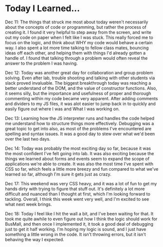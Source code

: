 # Today I Learned...

Dec 11: The things that struck me most about today weren't necessarily about the concepts of
code or programming, but rather the process of creating it. I found it very helpful to step away
from the screen, and write out my code on paper when I felt like I was stuck. This really
forced me to focus on the logic, and think about WHY my code would behave a certain way. I also
spent a lot more time talking to fellow class mates, bouncing ideas off each other, and helping them with things I'd already gotten a handle of. I found that talking through a problem would often reveal the answer to the problem I was having.

Dec 12: Today was another great day for collaboration and group problem solving. Even after lab, trouble shooting and talking with other students via slack proved invaluable. The biggest breakthrough today was reaching a better understand of the DOM, and the value of constructor functions. Also, it seems silly, but the importance and usefulness of proper and thorough commenting within my code became very apparent. After adding comments and dividers to my JS files, it was alot easier to jump back in to quickly and easily figure out where I was and What I was working on.

Dec 13: Learning how the JS interpreter runs and handles the code helped me understand how to structure things more effectively. Debugging was a great topic to get into also, as most of the problems I've encountered are spelling and syntax issues. It was a good day to stew over what we'd been over the last two days.

Dec 14: Today was probably the most exciting day so far, because it was the most confident I've felt going into lab. It was also exciting because the things we learned about forms and events seem to expand the scope of applications we're able to create. It was also the most time I've spent with CSS so far, which feels a little more breezy and fun compared to what we've learned so far, although I'm sure it gets just as crazy.

Dec 17: This weekend was very CSS heavy, and it was a lot of fun to get my hands dirty with trying to figure that stuff out. It's definitely a lot more difficult and nuanced than I thought at first, which I'm looking forward to tackling. Overall, I think this week went very well, and I'm excited to see what next week brings.

Dec 18: Today I feel like I hit the wall a bit, and I've been waiting for that. It took me quite awhile to even figure out how I think the logic should work for BusMall, and then once I implemented it, it took a good deal of debugging just to get it half working. I'm hoping my logic is sound, and I just have something a little wrong in the code. It isn't throwing errors, but it isn't behaving the way I expected.
